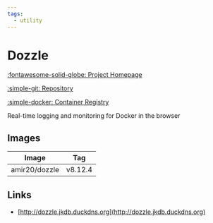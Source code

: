 ```yaml
---
tags:
  - utility
---
```

# Dozzle

[:fontawesome-solid-globe: Project Homepage](https://dozzle.dev/)

[:simple-git: Repository](https://github.com/amir20/dozzle)

[:simple-docker: Container Registry](https://hub.docker.com/r/amir20/dozzle)

Real-time logging and monitoring for Docker in the browser

## Images
| Image | Tag |
| --- | --- |
| amir20/dozzle | v8.12.4 |

## Links
- [http://dozzle.jkdb.duckdns.org](http://dozzle.jkdb.duckdns.org)

